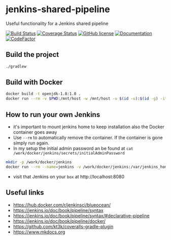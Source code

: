 # jenkins-shared-pipeline
Useful functionality for a Jenkins shared pipeline

[![Build Status](https://travis-ci.org/Nachtfeuer/jenkins-shared-library.svg?branch=master)](https://travis-ci.org/Nachtfeuer/jenkins-shared-library)
[![Coverage Status](https://coveralls.io/repos/github/Nachtfeuer/jenkins-shared-library/badge.svg?branch=master)](https://coveralls.io/github/Nachtfeuer/jenkins-shared-library?branch=master)
[![GitHub license](https://img.shields.io/github/license/Nachtfeuer/jenkins-shared-library.svg)](https://github.com/Nachtfeuer/jenkins-shared-library/blob/master/LICENSE)
[![Documentation](https://img.shields.io/badge/documentation-ok-brightgreen.svg)](https://nachtfeuer.github.io/jenkins-shared-library/)
[![CodeFactor](https://www.codefactor.io/repository/github/nachtfeuer/jenkins-shared-library/badge)](https://www.codefactor.io/repository/github/nachtfeuer/jenkins-shared-library)

## Build the project

```bash
./gradlew
```

## Build with Docker

```bash
docker build -t openjdk-1.8:1.0 .
docker run --rm -v $PWD:/mnt/host -w /mnt/host -u $(id -u):$(id -g) -it openjdk-1.8:1.0 bash -c "./gradlew"
```

## How to run your own Jenkins

- it's important to mount jenkins home to keep installation also the Docker container goes away
- Use `--rm` to automatically remove the container. If the container is gone simply run again.
- In my setup the initial admin password an be found at `cat /work/docker/jenkins/secrets/initialAdminPassword`

```bash
mkdir -p /work/docker/jenkins
docker run --rm --name=jenkins -v /work/docker/jenkins:/var/jenkins_home -p 8080:8080 -d jenkinsci/blueocean
```

 - visit that Jenkins on your `box`  at http://localhost:8080

## Useful links

 - https://hub.docker.com/r/jenkinsci/blueocean/
 - https://jenkins.io/doc/book/pipeline/syntax
 - https://jenkins.io/doc/book/pipeline/syntax/#declarative-pipeline
 - https://jenkins.io/doc/book/pipeline/docker/
 - https://github.com/kt3k/coveralls-gradle-plugin
 - https://www.mkdocs.org
